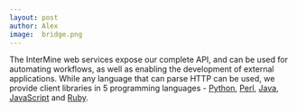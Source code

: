 ```yaml
---
layout: post
author: Alex
image:  bridge.png
---
```


The InterMine web services expose our complete API, and can be used for automating workflows, as well as enabling the development of external applications. While any language that can parse HTTP can be used, we provide client libraries in 5 programming languages - [Python], [Perl], [Java], [JavaScript] and [Ruby].

  [Python]: http://intermine.readthedocs.io/en/latest/web-services/
  [Perl]: http://intermine.readthedocs.io/en/latest/web-services/  
  [Java]: http://intermine.readthedocs.io/en/latest/web-services/
  [JavaScript]: http://intermine.readthedocs.io/en/latest/web-services/
  [Ruby]: http://intermine.readthedocs.io/en/latest/web-services/